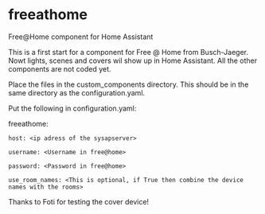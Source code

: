 # freeathome
Free@Home component for Home Assistant

This is a first start for a component for Free @ Home from Busch-Jaeger.
Nowt lights, scenes and covers wil show up in Home Assistant. All the other components are not coded yet.

Place the files in the custom_components directory. This should be in the same directory as the configuration.yaml.

Put the following in configuration.yaml:

freeathome:

    host: <ip adress of the sysapserver> 

    username: <Username in free@home>
    
    password: <Password in free@home>
    
    use_room_names: <This is optional, if True then combine the device names with the rooms>
  
Thanks to Foti for testing the cover device!
